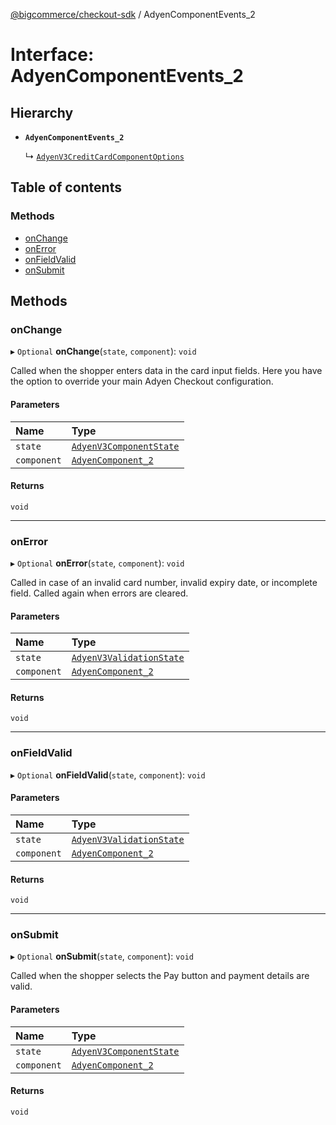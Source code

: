 [@bigcommerce/checkout-sdk](../README.md) / AdyenComponentEvents_2

# Interface: AdyenComponentEvents\_2

## Hierarchy

- **`AdyenComponentEvents_2`**

  ↳ [`AdyenV3CreditCardComponentOptions`](AdyenV3CreditCardComponentOptions.md)

## Table of contents

### Methods

- [onChange](AdyenComponentEvents_2.md#onchange)
- [onError](AdyenComponentEvents_2.md#onerror)
- [onFieldValid](AdyenComponentEvents_2.md#onfieldvalid)
- [onSubmit](AdyenComponentEvents_2.md#onsubmit)

## Methods

### onChange

▸ `Optional` **onChange**(`state`, `component`): `void`

Called when the shopper enters data in the card input fields.
Here you have the option to override your main Adyen Checkout configuration.

#### Parameters

| Name | Type |
| :------ | :------ |
| `state` | [`AdyenV3ComponentState`](../README.md#adyenv3componentstate) |
| `component` | [`AdyenComponent_2`](AdyenComponent_2.md) |

#### Returns

`void`

___

### onError

▸ `Optional` **onError**(`state`, `component`): `void`

Called in case of an invalid card number, invalid expiry date, or
 incomplete field. Called again when errors are cleared.

#### Parameters

| Name | Type |
| :------ | :------ |
| `state` | [`AdyenV3ValidationState`](AdyenV3ValidationState.md) |
| `component` | [`AdyenComponent_2`](AdyenComponent_2.md) |

#### Returns

`void`

___

### onFieldValid

▸ `Optional` **onFieldValid**(`state`, `component`): `void`

#### Parameters

| Name | Type |
| :------ | :------ |
| `state` | [`AdyenV3ValidationState`](AdyenV3ValidationState.md) |
| `component` | [`AdyenComponent_2`](AdyenComponent_2.md) |

#### Returns

`void`

___

### onSubmit

▸ `Optional` **onSubmit**(`state`, `component`): `void`

Called when the shopper selects the Pay button and payment details are valid.

#### Parameters

| Name | Type |
| :------ | :------ |
| `state` | [`AdyenV3ComponentState`](../README.md#adyenv3componentstate) |
| `component` | [`AdyenComponent_2`](AdyenComponent_2.md) |

#### Returns

`void`
